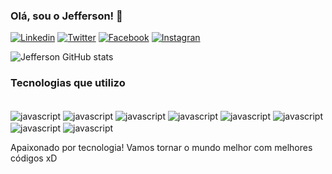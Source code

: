 ### Olá, sou o Jefferson! 👋

[![Linkedin](https://img.shields.io/badge/LinkedIn-0077B5?style=for-the-badge&logo=linkedin&logoColor=white)](https://www.linkedin.com/in/jeffersondrs/)
[![Twitter](https://img.shields.io/badge/Twitter-1DA1F2?style=for-the-badge&logo=twitter&logoColor=white)](https://twitter.com/kalliadranoth)
[![Facebook](https://img.shields.io/badge/Facebook-1877F2?style=for-the-badge&logo=facebook&logoColor=white)](https://www.facebook.com/jefferson.duarteramos.1)
[![Instagran](https://img.shields.io/badge/Instagram-E4405F?style=for-the-badge&logo=instagram&logoColor=white)](https://www.instagram.com/grinreborn/)


![Jefferson GitHub stats](https://github-readme-stats.vercel.app/api?username=jeffersondrs&show_icons=true&theme=dracula)

### Tecnologias que utilizo

<div style="display: inline_block"><br>
<img align="center" alt="javascript" src="https://img.shields.io/badge/JavaScript-F7DF1E?style=for-the-badge&logo=javascript&logoColor=black">
<img align="center" alt="javascript" src="https://img.shields.io/badge/HTML5-E34F26?style=for-the-badge&logo=html5&logoColor=white">
<img align="center" alt="javascript" src="https://img.shields.io/badge/CSS3-1572B6?style=for-the-badge&logo=css3&logoColor=white">
<img align="center" alt="javascript" src="https://img.shields.io/badge/Node.js-43853D?style=for-the-badge&logo=node.js&logoColor=white">
<img align="center" alt="javascript" src="https://img.shields.io/badge/React-20232A?style=for-the-badge&logo=react&logoColor=61DAFB">
<img align="center" alt="javascript" src="https://img.shields.io/badge/MySQL-00000F?style=for-the-badge&logo=mysql&logoColor=white">
<img align="center" alt="javascript" src="https://img.shields.io/badge/sequelize-323330?style=for-the-badge&logo=sequelize&logoColor=blue">
<img align="center" alt="javascript" src="https://img.shields.io/badge/Express.js-404D59?style=for-the-badge">
</div>

Apaixonado por tecnologia! Vamos tornar o mundo melhor com melhores códigos xD
